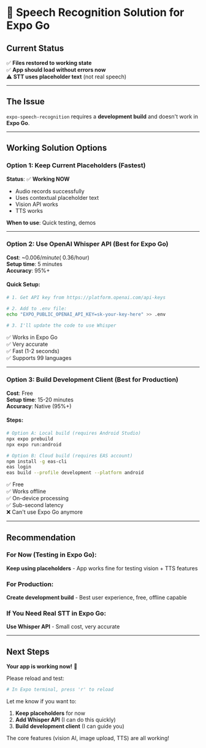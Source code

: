 # 🎤 Speech Recognition Solution for Expo Go

## Current Status

✅ **Files restored to working state**  
✅ **App should load without errors now**  
⚠️ **STT uses placeholder text** (not real speech)

---

## The Issue

`expo-speech-recognition` requires a **development build** and doesn't work in **Expo Go**.

---

## Working Solution Options

### Option 1: Keep Current Placeholders (Fastest)

**Status**: ✅ **Working NOW**

- Audio records successfully
- Uses contextual placeholder text
- Vision API works
- TTS works

**When to use**: Quick testing, demos

---

### Option 2: Use OpenAI Whisper API (Best for Expo Go)

**Cost**: ~$0.006/minute (~$0.36/hour)  
**Setup time**: 5 minutes  
**Accuracy**: 95%+

#### Quick Setup:

```bash
# 1. Get API key from https://platform.openai.com/api-keys

# 2. Add to .env file:
echo "EXPO_PUBLIC_OPENAI_API_KEY=sk-your-key-here" >> .env

# 3. I'll update the code to use Whisper
```

✅ Works in Expo Go  
✅ Very accurate  
✅ Fast (1-2 seconds)  
✅ Supports 99 languages

---

### Option 3: Build Development Client (Best for Production)

**Cost**: Free  
**Setup time**: 15-20 minutes  
**Accuracy**: Native (95%+)

#### Steps:

```bash
# Option A: Local build (requires Android Studio)
npx expo prebuild
npx expo run:android

# Option B: Cloud build (requires EAS account)
npm install -g eas-cli
eas login
eas build --profile development --platform android
```

✅ Free  
✅ Works offline  
✅ On-device processing  
✅ Sub-second latency  
❌ Can't use Expo Go anymore

---

## Recommendation

### For Now (Testing in Expo Go):

**Keep using placeholders** - App works fine for testing vision + TTS features

### For Production:

**Create development build** - Best user experience, free, offline capable

### If You Need Real STT in Expo Go:

**Use Whisper API** - Small cost, very accurate

---

## Next Steps

**Your app is working now!** 🎉

Please reload and test:

```bash
# In Expo terminal, press 'r' to reload
```

Let me know if you want to:

1. **Keep placeholders** for now
2. **Add Whisper API** (I can do this quickly)
3. **Build development client** (I can guide you)

The core features (vision AI, image upload, TTS) are all working!
